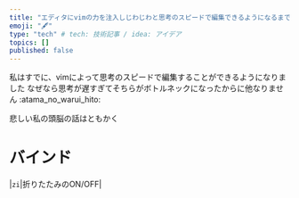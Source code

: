 ```yaml
---
title: "エディタにvimの力を注入しじわじわと思考のスピードで編集できるようになるまでのtips"
emoji: "🖋️"
type: "tech" # tech: 技術記事 / idea: アイデア
topics: []
published: false
---
```


私はすでに、vimによって思考のスピードで編集することができるようになりました
なぜなら思考が遅すぎてそちらがボトルネックになったからに他なりません :atama_no_warui_hito:

悲しい私の頭脳の話はともかく


# バインド

|`zi`|折りたたみのON/OFF|
